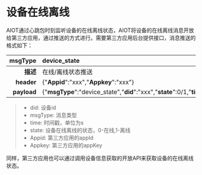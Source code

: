 # 设备在线离线


AIOT通过心跳包时刻监听设备的在线离线状态，AIOT将设备的在线离线消息开放给第三方应用，通过推送的方式进行。需要第三方应用后台提供接口，消息推送的格式如下：

| msgType | device_state |
| --: | :-- |
| **描述** | 在线/离线状态推送 |
| **header** | {"**Appid**":"xxx","**Appkey**":"xxx"} |
| **payload** | {"**msgType**":"device_state","**did**":"xxx","**state**":0/1,"**time**":xxx} |

> - did: 设备id
> - msgType: 消息类型
> - time: 时间戳，单位为s
> - state: 设备在线离线的状态，0-在线,1-离线
> - Appid: 第三方应用的appId
> - Appkey: 第三方应用的appKey

同样，第三方应用也可以通过调用设备信息获取的开放API来获取设备的在线离线状态。